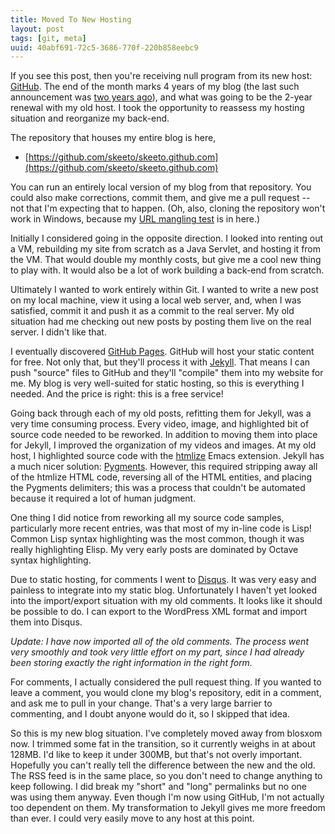 ```yaml
---
title: Moved To New Hosting
layout: post
tags: [git, meta]
uuid: 40abf691-72c5-3686-770f-220b858eebc9
---
```


If you see this post, then you're receiving null program from its new
host: [GitHub][github]. The end of the month marks 4 years of my blog
(the last such announcement was [two years ago][ago]), and what was
going to be the 2-year renewal with my old host. I took the
opportunity to reassess my hosting situation and reorganize my
back-end.

The repository that houses my entire blog is here,

* [https://github.com/skeeto/skeeto.github.com](https://github.com/skeeto/skeeto.github.com)

You can run an entirely local version of my blog from that repository.
You could also make corrections, commit them, and give me a pull
request -- not that I'm expecting that to happen. (Oh, also, cloning
the repository won't work in Windows, because my
[URL mangling test][mangle] is in here.)

Initially I considered going in the opposite direction. I looked into
renting out a VM, rebuilding my site from scratch as a Java Servlet,
and hosting it from the VM. That would double my monthly costs, but
give me a cool new thing to play with. It would also be a lot of work
building a back-end from scratch.

Ultimately I wanted to work entirely within Git. I wanted to write a
new post on my local machine, view it using a local web server, and,
when I was satisfied, commit it and push it as a commit to the real
server. My old situation had me checking out new posts by posting them
live on the real server. I didn't like that.

I eventually discovered [GitHub Pages][pages]. GitHub will host your
static content for free. Not only that, but they'll process it with
[Jekyll][jekyll]. That means I can push "source" files to GitHub and
they'll "compile" them into my website for me. My blog is very
well-suited for static hosting, so this is everything I needed. And
the price is right: this is a free service!

Going back through each of my old posts, refitting them for Jekyll,
was a very time consuming process. Every video, image, and highlighted
bit of source code needed to be reworked. In addition to moving them
into place for Jekyll, I improved the organization of my videos and
images. At my old host, I highlighted source code with the
[htmlize][htmlize] Emacs extension. Jekyll has a much nicer solution:
[Pygments][pygments]. However, this required stripping away all of the
htmlize HTML code, reversing all of the HTML entities, and placing the
Pygments delimiters; this was a process that couldn't be automated
because it required a lot of human judgment.

One thing I did notice from reworking all my source code samples,
particularly more recent entries, was that most of my in-line code is
Lisp! Common Lisp syntax highlighting was the most common, though it
was really highlighting Elisp. My very early posts are dominated by
Octave syntax highlighting.

Due to static hosting, for comments I went to [Disqus][disqus]. It was
very easy and painless to integrate into my static blog. Unfortunately
I haven't yet looked into the import/export situation with my old
comments. It looks like it should be possible to do. I can export to
the WordPress XML format and import them into Disqus.

*Update: I have now imported all of the old comments. The process went
very smoothly and took very little effort on my part, since I had
already been storing exactly the right information in the right form.*

For comments, I actually considered the pull request thing. If you
wanted to leave a comment, you would clone my blog's repository, edit
in a comment, and ask me to pull in your change. That's a very large
barrier to commenting, and I doubt anyone would do it, so I skipped
that idea.

So this is my new blog situation. I've completely moved away from
blosxom now. I trimmed some fat in the transition, so it currently
weighs in at about 128MB. I'd like to keep it under 300MB, but that's
not overly important. Hopefully you can't really tell the difference
between the new and the old. The RSS feed is in the same place, so you
don't need to change anything to keep following. I did break my
"short" and "long" permalinks but no one was using them anyway. Even
though I'm now using GitHub, I'm not actually too dependent on
them. My transformation to Jekyll gives me more freedom than ever. I
could very easily move to any host at this point.


[github]: https://github.com/
[ago]: /blog/2009/09/01/
[mangle]: /download/slashtest/
[pages]: http://pages.github.com/
[jekyll]: https://github.com/mojombo/jekyll
[htmlize]: /blog/2009/04/23/
[pygments]: http://pygments.org/
[disqus]: http://disqus.com/
